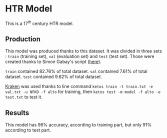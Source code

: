 # HTR Model
This is a 17<sup>th</sup> century HTR model.

## Production

This model was produced thanks to this dataset. It was divided in three sets : `train` (training set), `val` (evaluation set) and `test` (test set). Those were created thanks to Simon Gabay's script ([here](https://github.com/gabays/Cours_2020_01_Strasbourg/blob/master/randomise_data.py)).

`train` contained 82.76% of total dataset. `val` contained 7.61% of total dataset. `test` contained 9.62% of total dataset.

[Kraken](https://kraken.re/) was used thanks to line command `ketos train -t train.txt -e val.txt -u NFKD -f alto` for training, then `ketos test -m model -f alto -e test.txt` to test it.

## Results
This model has 96% accuracy, according to training part, but only 91% according to test part.
